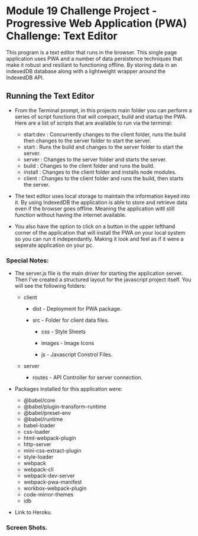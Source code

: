 # Module 19 Challenge Project - Progressive Web Application (PWA) Challenge: Text Editor
This program is a text editor that runs in the browser. This single page application uses PWA and a number of data persistence techniques that make it robust and resiliant to functioning offline. By storing data in an indexedDB database along with a lightweight wrapper around the IndexedDB API.


## Running the Text Editor
* From the Terminal prompt, in this projects main folder you can perform a series of script functions that will compact, build and startup the PWA. Here are a list of scripts that are available to run via the terminal:
    * start:dev     : Concurrently changes to the client folder, runs the build then changes to the server folder to start the server.
    * start         : Runs the build and changes to the server folder to start the server.
    * server        : Changes to the server folder and starts the server.
    * build         : Changes to the client folder and runs the build.
    * install       : Changes to the client folder and installs node modules.
    * client        : Changes to the client folder and runs the build, then starts the server.

* The text editor uses local storage to maintain the information keyed into it. By using IndexedDB the application is able to store and retrieve data even if the browser goes offline. Meaning the application witll still function without having the internet available.

* You also have the option to click on a button in the upper lefthand corner of the application that will install the PWA on your local system so you can run it independantly. Making it look and feel as if it were a seperate application on your pc.


### Special Notes:
* The server.js file is the main driver for starting the application server. Then I've created a structured layout for the javascript project itself. You will see the following folders: 
    
    - client
    
      * dist - Deployment for PWA package.
      
      * src - Folder for client data files.
      
         * css - Style Sheets
         
         * images - Image Icons
         
         * js  - Javascript Constrol Files.
         
    - server
      
      * routes - API Controller for server connection.

* Packages installed for this application were:
    - @babel/core
    - @babel/plugin-transform-runtime
    - @babel/preset-env
    - @babel/runtime
    - babel-loader
    - css-loader
    - html-webpack-plugin
    - http-server
    - mini-css-extract-plugin
    - style-loader
    - webpack
    - webpack-cli
    - webpack-dev-server
    - webpack-pwa-manifest
    - workbox-webpack-plugin
    - code-mirror-themes
    - idb

* Link to Heroku.


### Screen Shots.

